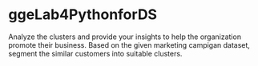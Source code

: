 # ggeLab4PythonforDS
Analyze the clusters and provide your insights to help the organization promote their business. Based on the given marketing campigan dataset, segment the similar customers into suitable clusters.
